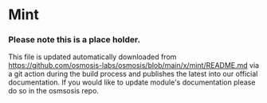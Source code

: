 # Mint

### Please note this is a place holder.
This file is updated automatically downloaded from https://github.com/osmosis-labs/osmosis/blob/main/x/mint/README.md via a git action during the build process and publishes the latest into our official documentation. If you would like to update module's documentation please do so in the osmsosis repo. 